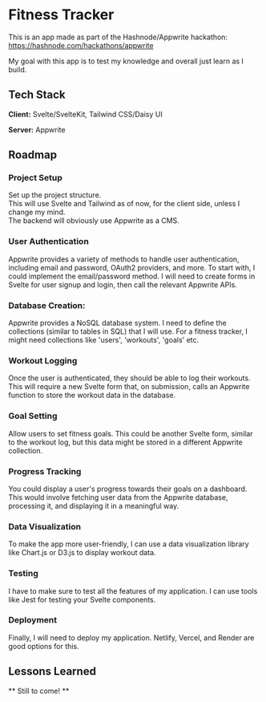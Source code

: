 # Fitness Tracker

This is an app made as part of the Hashnode/Appwrite hackathon: https://hashnode.com/hackathons/appwrite

My goal with this app is to test my knowledge and overall just learn as I build.

## Tech Stack

**Client:** Svelte/SvelteKit, Tailwind CSS/Daisy UI

**Server:** Appwrite


## Roadmap

### Project Setup
Set up the project structure.    
This will use Svelte and Tailwind as of now, for the client side, unless I change my mind.    
The backend will obviously use Appwrite as a CMS.

### User Authentication
Appwrite provides a variety of methods to handle user authentication, including email and password, OAuth2 providers, and more. To start with, I could implement the email/password method. I will need to create forms in Svelte for user signup and login, then call the relevant Appwrite APIs.

### Database Creation:
Appwrite provides a NoSQL database system. I need to define the collections (similar to tables in SQL) that I will use. For a fitness tracker, I might need collections like 'users', 'workouts', 'goals' etc.

### Workout Logging
Once the user is authenticated, they should be able to log their workouts. This will require a new Svelte form that, on submission, calls an Appwrite function to store the workout data in the database.

### Goal Setting
Allow users to set fitness goals. This could be another Svelte form, similar to the workout log, but this data might be stored in a different Appwrite collection.

### Progress Tracking
You could display a user's progress towards their goals on a dashboard. This would involve fetching user data from the Appwrite database, processing it, and displaying it in a meaningful way.

### Data Visualization
To make the app more user-friendly, I can use a data visualization library like Chart.js or D3.js to display workout data.

### Testing
I have to make sure to test all the features of my application. I can use tools like Jest for testing your Svelte components.

### Deployment
Finally, I will need to deploy my application. Netlify, Vercel, and Render are good options for this.

## Lessons Learned

** Still to come! **

